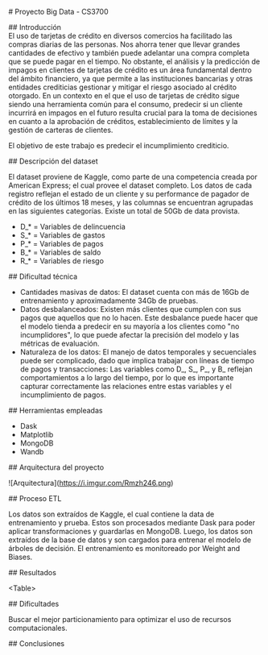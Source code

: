 \# Proyecto Big Data \- CS3700

\#\# Introducción  
El uso de tarjetas de crédito en diversos comercios ha facilitado las compras diarias de las personas. Nos ahorra tener que llevar grandes cantidades de efectivo y también puede adelantar una compra completa que se puede pagar en el tiempo. No obstante, el análisis y la predicción de impagos en clientes de tarjetas de crédito es un área fundamental dentro del ámbito financiero, ya que permite a las instituciones bancarias y otras entidades crediticias gestionar y mitigar el riesgo asociado al crédito otorgado. En un contexto en el que el uso de tarjetas de crédito sigue siendo una herramienta común para el consumo, predecir si un cliente incurrirá en impagos en el futuro resulta crucial para la toma de decisiones en cuanto a la aprobación de créditos, establecimiento de límites y la gestión de carteras de clientes.

El objetivo de este trabajo es predecir el incumplimiento crediticio. 

\#\# Descripción del dataset

El dataset proviene de Kaggle, como parte de una competencia creada por American Express; el cual provee el dataset completo. Los datos de cada registro reflejan el estado de un cliente y su performance de pagador de crédito de los últimos 18 meses, y las columnas se encuentran agrupadas en las siguientes categorías. Existe un total de 50Gb de data provista.

- D\_\* \= Variables de delincuencia  
- S\_\* \= Variables de gastos  
- P\_\* \= Variables de pagos  
- B\_\* \= Variables de saldo  
- R\_\* \= Variables de riesgo

\#\# Dificultad técnica

* Cantidades masivas de datos: El dataset cuenta con más de 16Gb de entrenamiento y aproximadamente 34Gb de pruebas.  
* Datos desbalanceados: Existen más clientes que cumplen con sus pagos que aquellos que no lo hacen. Este desbalance puede hacer que el modelo tienda a predecir en su mayoría a los clientes como "no incumplidores", lo que puede afectar la precisión del modelo y las métricas de evaluación.  
* Naturaleza de los datos: El manejo de datos temporales y secuenciales puede ser complicado, dado que implica trabajar con líneas de tiempo de pagos y transacciones: Las variables como D\_, S\_, P\_, y B\_ reflejan comportamientos a lo largo del tiempo, por lo que es importante capturar correctamente las relaciones entre estas variables y el incumplimiento de pagos.

\#\# Herramientas empleadas

* Dask  
* Matplotlib  
* MongoDB  
* Wandb

\#\# Arquitectura del proyecto

\!\[Arquitectura\](https://i.imgur.com/Rmzh246.png)

\#\# Proceso ETL

Los datos son extraídos de Kaggle, el cual contiene la data de entrenamiento y prueba. Estos son procesados mediante Dask para poder aplicar transformaciones y guardarlas en MongoDB. Luego, los datos son extraídos de la base de datos y son cargados para entrenar el modelo de árboles de decisión. El entrenamiento es monitoreado por Weight and Biases. 

\#\# Resultados

\<Table\>

\#\# Dificultades

Buscar el mejor particionamiento para optimizar el uso de recursos computacionales.

\#\# Conclusiones

